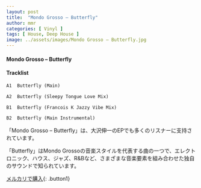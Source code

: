 ```yaml
---
layout: post
title:  "Mondo Grosso – Butterfly"
author: mmr
categories: [ Vinyl ]
tags: [ House, Deep House ]
image: ../assets/images/Mondo Grosso – Butterfly.jpg
---
```


#### Mondo Grosso – Butterfly

#### Tracklist
```md
A1  Butterfly (Main)

A2  Butterfly (Sleepy Tongue Love Mix)

B1  Butterfly (Francois K Jazzy Vibe Mix)

B2  Butterfly (Main Instrumental)
```

「Mondo Grosso – Butterfly」は、大沢伸一のEPでも多くのリスナーに支持されています。

「Butterfly」はMondo Grossoの音楽スタイルを代表する曲の一つで、エレクトロニック、ハウス、ジャズ、R&Bなど、さまざまな音楽要素を組み合わせた独自のサウンドで知られています。


[メルカリで購入](https://jp.mercari.com/item/m70429035417){: .button1}

